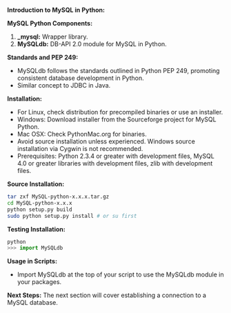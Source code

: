 **Introduction to MySQL in Python:**

**MySQL Python Components:**
1. **_mysql:** Wrapper library.
2. **MySQLdb:** DB-API 2.0 module for MySQL in Python.

**Standards and PEP 249:**
- MySQLdb follows the standards outlined in Python PEP 249, promoting consistent database development in Python.
- Similar concept to JDBC in Java.

**Installation:**
- For Linux, check distribution for precompiled binaries or use an installer.
- Windows: Download installer from the Sourceforge project for MySQL Python.
- Mac OSX: Check PythonMac.org for binaries.
- Avoid source installation unless experienced. Windows source installation via Cygwin is not recommended.
- Prerequisites: Python 2.3.4 or greater with development files, MySQL 4.0 or greater libraries with development files, zlib with development files.

**Source Installation:**
```bash
tar zxf MySQL-python-x.x.x.tar.gz
cd MySQL-python-x.x.x
python setup.py build
sudo python setup.py install # or su first
```

**Testing Installation:**
```python
python
>>> import MySQLdb
```

**Usage in Scripts:**
- Import MySQLdb at the top of your script to use the MySQLdb module in your packages.

**Next Steps:**
The next section will cover establishing a connection to a MySQL database.